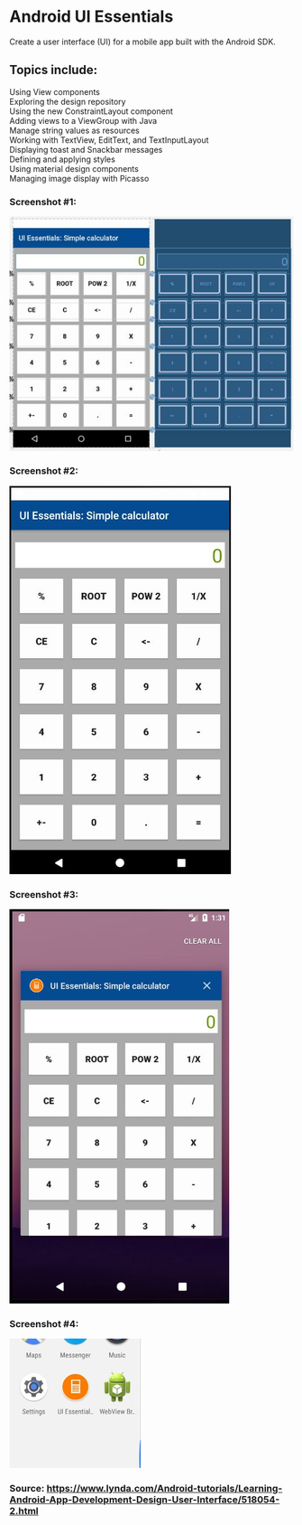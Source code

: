 # Android UI Essentials
Create a user interface (UI) for a mobile app built with the Android SDK.

## Topics include:
Using View components<br />
Exploring the design repository<br />
Using the new ConstraintLayout component<br />
Adding views to a ViewGroup with Java<br />
Manage string values as resources<br />
Working with TextView, EditText, and TextInputLayout<br />
Displaying toast and Snackbar messages<br />
Defining and applying styles<br />
Using material design components<br />
Managing image display with Picasso<br />

### Screenshot #1:
![GUI](https://github.com/ikostan/Android_UI_Essentials/blob/master/images/1.JPG?raw=true "GUI screenshot")

### Screenshot #2:
![GUI](https://github.com/ikostan/Android_UI_Essentials/blob/master/images/2.JPG?raw=true "GUI screenshot")

### Screenshot #3:
![GUI](https://github.com/ikostan/Android_UI_Essentials/blob/master/images/3.JPG?raw=true "GUI screenshot")

### Screenshot #4:
![GUI](https://github.com/ikostan/Android_UI_Essentials/blob/master/images/4.JPG?raw=true "GUI screenshot")

### Source: https://www.lynda.com/Android-tutorials/Learning-Android-App-Development-Design-User-Interface/518054-2.html

